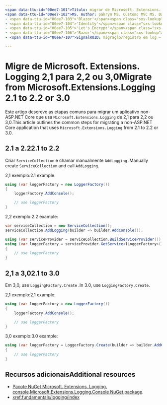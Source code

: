 ```yaml
---
<span data-ttu-id="00ee7-101">Título: migrar de Microsoft. Extensions. Logging 2,1 para 2,2 ou 3,0 Author: pakrym Descrição: saiba como migrar um aplicativo non-ASP.NET Core que usa Microsoft. Extensions. Logging de 2,1 para 2,2 ou 3,0.</span><span class="sxs-lookup"><span data-stu-id="00ee7-101">title: Migrate from Microsoft.Extensions.Logging 2.1 to 2.2 or 3.0 author: pakrym description: Learn how to migrate a non-ASP.NET Core application that uses Microsoft.Extensions.Logging from 2.1 to 2.2 or 3.0.</span></span>
<span data-ttu-id="00ee7-102">MS. Author: pakrym MS. Custom: MVC MS. Date: 01/04/2019 no-loc:</span><span class="sxs-lookup"><span data-stu-id="00ee7-102">ms.author: pakrym ms.custom: mvc ms.date: 01/04/2019 no-loc:</span></span>
- <span data-ttu-id="00ee7-103">'Blazor'</span><span class="sxs-lookup"><span data-stu-id="00ee7-103">'Blazor'</span></span>
- <span data-ttu-id="00ee7-104">'Identity'</span><span class="sxs-lookup"><span data-stu-id="00ee7-104">'Identity'</span></span>
- <span data-ttu-id="00ee7-105">'Let's Encrypt'</span><span class="sxs-lookup"><span data-stu-id="00ee7-105">'Let's Encrypt'</span></span>
- <span data-ttu-id="00ee7-106">'Razor'</span><span class="sxs-lookup"><span data-stu-id="00ee7-106">'Razor'</span></span>
- <span data-ttu-id="00ee7-107">SignalRUID: migração/registro em log – nonaspnetcore</span><span class="sxs-lookup"><span data-stu-id="00ee7-107">'SignalR' uid: migration/logging-nonaspnetcore</span></span>

---
```


# <a name="migrate-from-microsoftextensionslogging-21-to-22-or-30"></a><span data-ttu-id="00ee7-108">Migre de Microsoft. Extensions. Logging 2,1 para 2,2 ou 3,0</span><span class="sxs-lookup"><span data-stu-id="00ee7-108">Migrate from Microsoft.Extensions.Logging 2.1 to 2.2 or 3.0</span></span>

<span data-ttu-id="00ee7-109">Este artigo descreve as etapas comuns para migrar um aplicativo non-ASP.NET Core que usa `Microsoft.Extensions.Logging` de 2,1 para 2,2 ou 3,0.</span><span class="sxs-lookup"><span data-stu-id="00ee7-109">This article outlines the common steps for migrating a non-ASP.NET Core application that uses `Microsoft.Extensions.Logging` from 2.1 to 2.2 or 3.0.</span></span>

## <a name="21-to-22"></a><span data-ttu-id="00ee7-110">2.1 a 2.2</span><span class="sxs-lookup"><span data-stu-id="00ee7-110">2.1 to 2.2</span></span>

<span data-ttu-id="00ee7-111">Criar `ServiceCollection` e chamar manualmente `AddLogging` .</span><span class="sxs-lookup"><span data-stu-id="00ee7-111">Manually create `ServiceCollection` and call `AddLogging`.</span></span>

<span data-ttu-id="00ee7-112">2,1 exemplo:</span><span class="sxs-lookup"><span data-stu-id="00ee7-112">2.1 example:</span></span>

```csharp
using (var loggerFactory = new LoggerFactory())
{
    loggerFactory.AddConsole();

    // use loggerFactory
}
```

<span data-ttu-id="00ee7-113">2,2 exemplo:</span><span class="sxs-lookup"><span data-stu-id="00ee7-113">2.2 example:</span></span>

```csharp
var serviceCollection = new ServiceCollection();
serviceCollection.AddLogging(builder => builder.AddConsole());

using (var serviceProvider = serviceCollection.BuildServiceProvider())
using (var loggerFactory = serviceProvider.GetService<ILoggerFactory>())
{
    // use loggerFactory
}
```

## <a name="21-to-30"></a><span data-ttu-id="00ee7-114">2,1 a 3,0</span><span class="sxs-lookup"><span data-stu-id="00ee7-114">2.1 to 3.0</span></span>

<span data-ttu-id="00ee7-115">Em 3,0, use `LoggingFactory.Create` .</span><span class="sxs-lookup"><span data-stu-id="00ee7-115">In 3.0, use `LoggingFactory.Create`.</span></span>

<span data-ttu-id="00ee7-116">2,1 exemplo:</span><span class="sxs-lookup"><span data-stu-id="00ee7-116">2.1 example:</span></span>

```csharp
using (var loggerFactory = new LoggerFactory())
{
    loggerFactory.AddConsole();

    // use loggerFactory
}
```

<span data-ttu-id="00ee7-117">3,0 exemplo:</span><span class="sxs-lookup"><span data-stu-id="00ee7-117">3.0 example:</span></span>

```csharp
using (var loggerFactory = LoggerFactory.Create(builder => builder.AddConsole()))
{
    // use loggerFactory
}
```

## <a name="additional-resources"></a><span data-ttu-id="00ee7-118">Recursos adicionais</span><span class="sxs-lookup"><span data-stu-id="00ee7-118">Additional resources</span></span>

* <span data-ttu-id="00ee7-119">[Pacote NuGet Microsoft. Extensions. Logging. console](https://www.nuget.org/packages/Microsoft.Extensions.Logging.Console/).</span><span class="sxs-lookup"><span data-stu-id="00ee7-119">[Microsoft.Extensions.Logging.Console NuGet package](https://www.nuget.org/packages/Microsoft.Extensions.Logging.Console/).</span></span>
* <xref:fundamentals/logging/index>
